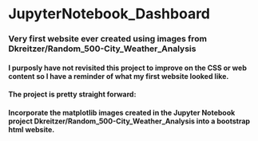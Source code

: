 # JupyterNotebook_Dashboard


### Very first website ever created using images from Dkreitzer/Random_500-City_Weather_Analysis
#### I purposly have not revisited this project to improve on the CSS or web content so I have a reminder of what my first website looked like.

#### The project is pretty straight forward:
#### Incorporate the matplotlib images created in the Jupyter Notebook project Dkreitzer/Random_500-City_Weather_Analysis into a bootstrap html website.
